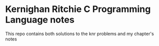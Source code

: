 # Kernighan Ritchie C Programming Language notes

This repo contains both solutions to the knr problems and my chapter's notes